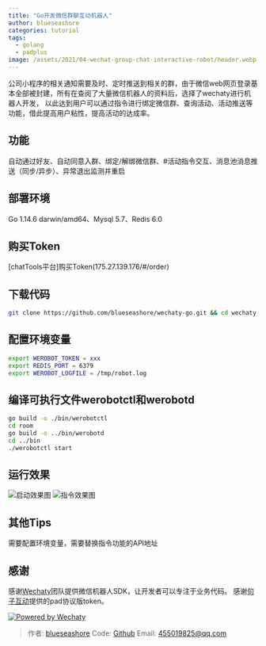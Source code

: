 ```yaml
---
title: "Go开发微信群聊互动机器人"
author: blueseashore
categories: tutorial
tags:
  - golang
  - padplus
image: /assets/2021/04-wechat-group-chat-interactive-robot/header.webp
---
```


公司小程序的相关通知需要及时、定时推送到相关的群，由于微信web网页登录基本全部被封建，所有在查阅了大量微信机器人的资料后，选择了wechaty进行机器人开发，
以此达到用户可以通过指令进行绑定微信群、查询活动、活动推送等功能，借此提高用户粘性，提高活动的达成率。

## 功能

自动通过好友、自动同意入群、绑定/解绑微信群、#活动指令交互、消息池消息推送（同步/异步）、异常退出监测并重启

## 部署环境

Go 1.14.6 darwin/amd64、Mysql 5.7、Redis 6.0

## 购买Token

[chatTools平台]购买Token(175.27.139.176/#/order)

## 下载代码

```sh
git clone https://github.com/blueseashore/wechaty-go.git && cd wechaty-go
```

## 配置环境变量

```sh
export WEROBOT_TOKEN = xxx
export REDIS_PORT = 6379
export WEROBOT_LOGFILE = /tmp/robot.log
```

## 编译可执行文件werobotctl和werobotd

```sh
go build -o ./bin/werobotctl
cd room
go build -o ../bin/werobotd
cd ../bin
./werobotctl start
```

## 运行效果

![启动效果图](/assets/2021/04-wechat-group-chat-interactive-robot/start.webp)
![指令效果图](/assets/2021/04-wechat-group-chat-interactive-robot/bind.webp)

## 其他Tips

需要配置环境变量，需要替换指令功能的API地址

## 感谢

感谢[Wechaty](https://wechaty.js.org/)团队提供微信机器人SDK，让开发者可以专注于业务代码。
感谢[句子互动](https://www.juzibot.com)提供的pad协议版token。

[![Powered by Wechaty](https://img.shields.io/badge/Powered%20By-Wechaty-brightgreen.svg)](https://wechaty.js.org)

> 作者: [blueseashore](https://github.com/blueseashore)
> Code: [Github](https://github.com/blueseashore/wechaty-go)
> Email: 455019825@qq.com
